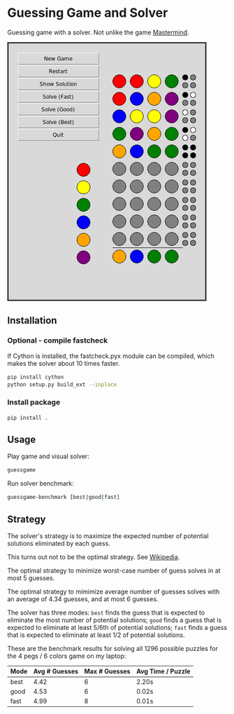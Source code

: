 # Guessing Game and Solver

Guessing game with a solver. Not unlike the game [Mastermind](https://en.wikipedia.org/wiki/Mastermind_(board_game)#Gameplay_and_rules).

![Screenshot of the game](screenshot.png?raw=true "Guessing Game")

## Installation

### Optional - compile fastcheck

If Cython is installed, the fastcheck.pyx module can be compiled, which makes the
solver about 10 times faster.

```bash
pip install cython
python setup.py build_ext --inplace
```

### Install package

```bash
pip install .
```

## Usage

Play game and visual solver:

```bash
guessgame
```

Run solver benchmark:

```bash
guessgame-benchmark [best|good|fast]
```

## Strategy

The solver's strategy is to maximize the expected number of potential solutions
eliminated by each guess.

This turns out not to be the optimal strategy.
See [Wikipedia](https://en.wikipedia.org/wiki/Mastermind_\(board_game\)#Best_strategies_with_four_pegs_and_six_colors).

The optimal strategy to minimize worst-case number of guess solves in at most 5 guesses.

The optimal strategy to mimimize average number of guesses solves with an average
of 4.34 guesses, and at most 6 guesses.

The solver has three modes: `best` finds the guess that is expected to eliminate
the most number of potential solutions; `good` finds a guess that is expected to
eliminate at least 5/6th of potential solutions; `fast` finds a
guess that is expected to eliminate at least 1/2 of potential solutions.

These are the benchmark results for solving all 1296 possible puzzles
for the 4 pegs / 6 colors game on my laptop:

| Mode | Avg # Guesses | Max # Guesses | Avg Time / Puzzle |
|------|---------------|---------------|-------------------|
| best | 4.42          | 6             | 2.20s             |
| good | 4.53          | 6             | 0.02s             |
| fast | 4.99          | 8             | 0.01s             |
